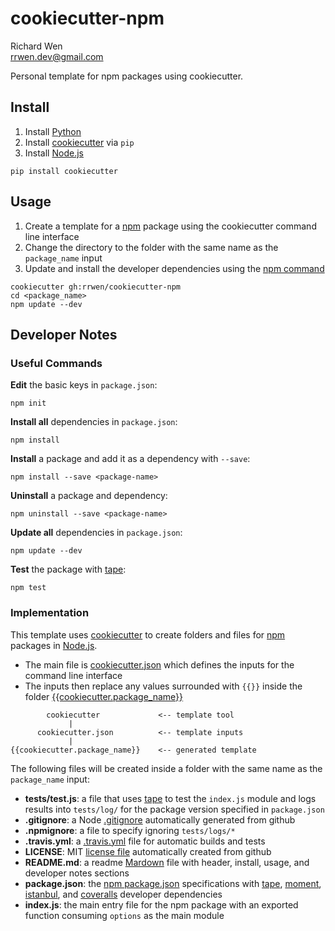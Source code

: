 # cookiecutter-npm

Richard Wen  
rrwen.dev@gmail.com  

Personal template for npm packages using cookiecutter.

## Install

1. Install [Python](https://www.python.org/downloads/)
2. Install [cookiecutter](https://pypi.python.org/pypi/cookiecutter) via `pip`
3. Install [Node.js](https://nodejs.org/en/)

```
pip install cookiecutter
```

## Usage

1. Create a template for a [npm](https://www.npmjs.com/) package using the cookiecutter command line interface
2. Change the directory to the folder with the same name as the `package_name` input
3. Update and install the developer dependencies using the [npm command](https://docs.npmjs.com/cli/npm)

```
cookiecutter gh:rrwen/cookiecutter-npm
cd <package_name>
npm update --dev
```

## Developer Notes

### Useful Commands

**Edit** the basic keys in `package.json`:

```
npm init
```

**Install all** dependencies in `package.json`:

```
npm install
```

**Install** a package and add it as a dependency with `--save`:

```
npm install --save <package-name>
```

**Uninstall** a package and dependency:

```
npm uninstall --save <package-name>
```

**Update all** dependencies in `package.json`:

```
npm update --dev
```

**Test** the package with [tape](https://www.npmjs.com/package/tape):

```
npm test
```

### Implementation

This template uses [cookiecutter](https://pypi.python.org/pypi/cookiecutter) to create folders and files for [npm](https://www.npmjs.com/) packages in [Node.js](https://nodejs.org/en/).

* The main file is [cookiecutter.json](https://github.com/rrwen/cookiecutter-npm/blob/master/cookiecutter.json) which defines the inputs for the command line interface
* The inputs then replace any values surrounded with `{{}}` inside the folder [{{cookiecutter.package_name}}](https://github.com/rrwen/cookiecutter-npm/tree/master/%7B%7Bcookiecutter.package_name%7D%7D)

```
        cookiecutter             <-- template tool
             |
      cookiecutter.json          <-- template inputs
             |
{{cookiecutter.package_name}}    <-- generated template
```

The following files will be created inside a folder with the same name as the `package_name` input:

* **tests/test.js**: a file that uses [tape]() to test the `index.js` module and logs results into `tests/log/` for the package version specified in `package.json`
* **.gitignore**: a Node [.gitignore](https://git-scm.com/docs/gitignore) automatically generated from github
* **.npmignore**: a file to specify ignoring `tests/logs/*`
* **.travis.yml**: a [.travis.yml](https://docs.travis-ci.com/user/languages/javascript-with-nodejs/) file for automatic builds and tests
* **LICENSE**: MIT [license file](https://help.github.com/articles/licensing-a-repository/) automatically created from github
* **README.md**: a readme [Mardown](https://daringfireball.net/projects/markdown/) file with header, install, usage, and developer notes sections
* **package.json**: the [npm package.json](https://docs.npmjs.com/files/package.json) specifications with [tape](https://www.npmjs.com/package/tape), [moment](https://www.npmjs.com/package/moment), [istanbul](https://www.npmjs.com/package/istanbul), and [coveralls](https://www.npmjs.com/package/coveralls) developer dependencies
* **index.js**: the main entry file for the npm package with an exported function consuming `options` as the main module

